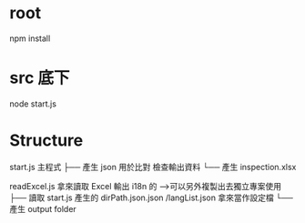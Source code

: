 # root

npm install

# src 底下

node start.js

# Structure

start.js 主程式
├── 產生 json 用於比對 檢查輸出資料
└── 產生 inspection.xlsx

readExcel.js 拿來讀取 Excel 輸出 i18n 的 -->可以另外複製出去獨立專案使用
├── 讀取 start.js 產生的 dirPath.json.json /langList.json 拿來當作設定檔
└── 產生 output folder
